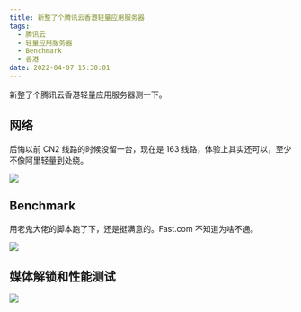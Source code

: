 ```yaml
---
title: 新整了个腾讯云香港轻量应用服务器
tags:
  - 腾讯云
  - 轻量应用服务器
  - Benchmark
  - 香港
date: 2022-04-07 15:30:01
---
```


新整了个腾讯云香港轻量应用服务器测一下。

<!--more-->

## 网络

后悔以前 CN2 线路的时候没留一台，现在是 163 线路，体验上其实还可以，至少不像阿里轻量到处绕。

![](https://img.iszy.xyz/1649315971476.png)

## Benchmark

用老鬼大佬的脚本跑了下，还是挺满意的。Fast.com 不知道为啥不通。

![](https://img.iszy.xyz/1649315021461.png)

## 媒体解锁和性能测试

![](https://img.iszy.xyz/1649316516160.png)
